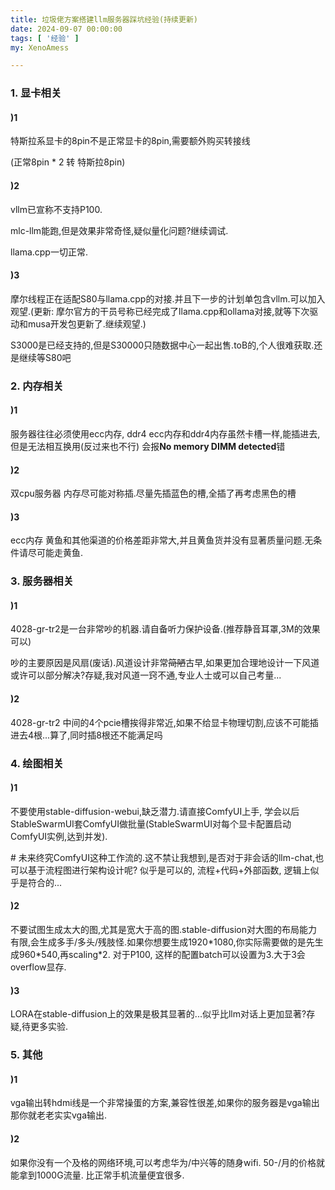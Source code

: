 ```yaml
---
title: 垃圾佬方案搭建llm服务器踩坑经验(持续更新)
date: 2024-09-07 00:00:00
tags: [ '经验' ]
my: XenoAmess

---
```


### 1. 显卡相关

#### )1

特斯拉系显卡的8pin不是正常显卡的8pin,需要额外购买转接线

(正常8pin * 2 转 特斯拉8pin)

#### )2

vllm已宣称不支持P100. 

mlc-llm能跑,但是效果非常奇怪,疑似量化问题?继续调试. 

llama.cpp一切正常.

#### )3

摩尔线程正在适配S80与llama.cpp的对接.并且下一步的计划单包含vllm.可以加入观望.(更新: 摩尔官方的干员号称已经完成了llama.cpp和ollama对接,就等下次驱动和musa开发包更新了.继续观望.)

S3000是已经支持的,但是S30000只随数据中心一起出售.toB的,个人很难获取.还是继续等S80吧

### 2. 内存相关

#### )1

服务器往往必须使用ecc内存, ddr4 ecc内存和ddr4内存虽然卡槽一样,能插进去,但是无法相互换用(反过来也不行) 会报**No memory DIMM detected**错

#### )2

双cpu服务器 内存尽可能对称插.尽量先插蓝色的槽,全插了再考虑黑色的槽

#### )3

ecc内存 黄鱼和其他渠道的价格差距非常大,并且黄鱼货并没有显著质量问题.无条件请尽可能走黄鱼.

### 3. 服务器相关

#### )1

4028-gr-tr2是一台非常吵的机器.请自备听力保护设备.(推荐静音耳罩,3M的效果可以)

吵的主要原因是风扇(废话).风道设计非常~~简陋~~古早,如果更加合理地设计一下风道或许可以部分解决?存疑,我对风道一窍不通,专业人士或可以自己考量...

#### )2

4028-gr-tr2 中间的4个pcie槽挨得非常近,如果不给显卡物理切割,应该不可能插进去4根...算了,同时插8根还不能满足吗

### 4. 绘图相关

#### )1

不要使用stable-diffusion-webui,缺乏潜力.请直接ComfyUI上手, 学会以后StableSwarmUI套ComfyUI做批量(StableSwarmUI对每个显卡配置启动ComfyUI实例,达到并发).

\# 未来终究ComfyUI这种工作流的.这不禁让我想到,是否对于非会话的llm-chat,也可以基于流程图进行架构设计呢? 似乎是可以的, 流程+代码+外部函数, 逻辑上似乎是符合的...

#### )2

不要试图生成太大的图,尤其是宽大于高的图.stable-diffusion对大图的布局能力有限,会生成多手/多头/残肢怪.如果你想要生成1920\*1080,你实际需要做的是先生成960\*540,再scaling\*2. 对于P100, 这样的配置batch可以设置为3.大于3会overflow显存.

#### )3

LORA在stable-diffusion上的效果是极其显著的...似乎比llm对话上更加显著?存疑,待更多实验.

### 5. 其他

#### )1

vga输出转hdmi线是一个非常操蛋的方案,兼容性很差,如果你的服务器是vga输出那你就老老实实vga输出.

#### )2

如果你没有一个及格的网络环境,可以考虑华为/中兴等的随身wifi. 50-/月的价格就能拿到1000G流量. 比正常手机流量便宜很多.
